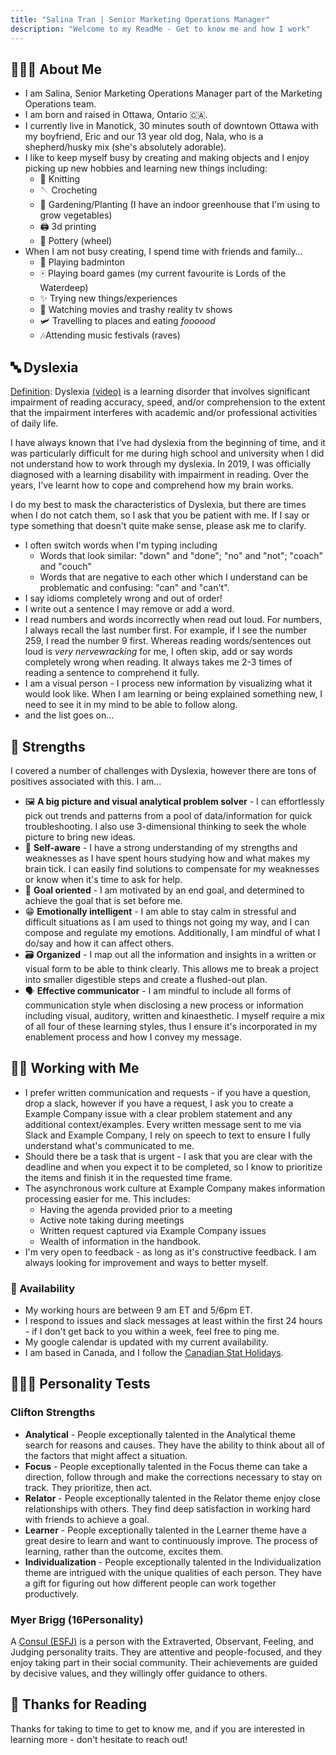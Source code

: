 ```yaml
---
title: "Salina Tran | Senior Marketing Operations Manager"
description: "Welcome to my ReadMe - Get to know me and how I work"
---
```


## 🙋🏻‍♀️ About Me

- I am Salina, Senior Marketing Operations Manager part of the Marketing Operations team.
- I am born and raised in Ottawa, Ontario 🇨🇦.
- I currently live in Manotick, 30 minutes south of downtown Ottawa with my boyfriend, Eric and our 13 year old dog, Nala, who is a shepherd/husky mix (she's absolutely adorable).
- I like to keep myself busy by creating and making objects and I enjoy picking up new hobbies and learning new things including:
  - 🧶 Knitting
  - 🪡 Crocheting
  - 🌱 Gardening/Planting (I have an indoor greenhouse that I'm using to grow vegetables)
  - 🖨️ 3d printing
  - 🏺 Pottery (wheel)
- When I am not busy creating, I spend time with friends and family…
  - 🏸 Playing badminton
  - 🀄️ Playing board games (my current favourite is Lords of the Waterdeep)
  - ✨ Trying new things/experiences
  - 🍿 Watching movies and trashy reality tv shows
  - 🛩️ Travelling to places and eating _foooood_
  - 🎶Attending music festivals (raves)

## 🔤 Dyslexia

[Definition](https://www.healthline.com/health/dyslexia-in-adults): Dyslexia [(video)](https://youtu.be/yH5Ds4_0lO8?si=AtmvKBPdPhH9LIsz) is a learning disorder that involves significant impairment of reading accuracy, speed, and/or comprehension to the extent that the impairment interferes with academic and/or professional activities of daily life.

I have always known that I've had dyslexia from the beginning of time, and it was particularly difficult for me during high school and university when I did not understand how to work through my dyslexia. In 2019, I was officially diagnosed with a learning disability with impairment in reading. Over the years, I've learnt how to cope and comprehend how my brain works.

I do my best to mask the characteristics of Dyslexia, but there are times when I do not catch them, so I ask that you be patient with me. If I say or type something that doesn't quite make sense, please ask me to clarify.

- I often switch words when I'm typing including
  - Words that look similar: "down" and "done"; "no" and "not"; "coach" and "couch"
  - Words that are negative to each other which I understand can be problematic and confusing: "can" and "can't".
- I say idioms completely wrong and out of order!
- I write out a sentence I may remove or add a word.
- I read numbers and words incorrectly when read out loud. For numbers, I always recall the last number first. For example, if I see the number 259, I read the number 9 first. Whereas reading words/sentences out loud is _very nervewracking_ for me, I often skip, add or say words completely wrong when reading. It always takes me 2-3 times of reading a sentence to comprehend it fully.
- I am a visual person - I process new information by visualizing what it would look like. When I am learning or being explained something new, I need to see it in my mind to be able to follow along.
- and the list goes on...

## 💪 Strengths

I covered a number of challenges with Dyslexia, however there are tons of positives associated with this. I am…

- 🖼️ **A big picture and visual analytical problem solver** - I can effortlessly pick out trends and patterns from a pool of data/information for quick troubleshooting. I also use 3-dimensional thinking to seek the whole picture to bring new ideas.
- 🧠 **Self-aware** - I have a strong understanding of my strengths and weaknesses as I have spent hours studying how and what makes my brain tick. I can easily find solutions to compensate for my weaknesses or know when it's time to ask for help.
- 🎯 **Goal oriented** - I am motivated by an end goal, and determined to achieve the goal that is set before me.
- 😁 **Emotionally intelligent** - I am able to stay calm in stressful and difficult situations as I am used to things not going my way, and I can compose and regulate my emotions. Additionally, I am mindful of what I do/say and how it can affect others.
- 🗃️ **Organized** - I map out all the information and insights in a written or visual form to be able to think clearly. This allows me to break a project into smaller digestible steps and create a flushed-out plan.
- 🗣️ **Effective communicator** - I am mindful to include all forms of communication style when disclosing a new process or information including visual, auditory, written and kinaesthetic. I myself require a mix of all four of these learning styles, thus I ensure it's incorporated in my enablement process and how I convey my message.

## 👩‍💻 Working with Me

- I prefer written communication and requests - if you have a question, drop a slack, however if you have a request, I ask you to create a Example Company issue with a clear problem statement and any additional context/examples. Every written message sent to me via Slack and Example Company, I rely on speech to text to ensure I fully understand what's communicated to me.
- Should there be a task that is urgent - I ask that you are clear with the deadline and when you expect it to be completed, so I know to prioritize the items and finish it in the requested time frame.
- The asynchronous work culture at Example Company makes information processing easier for me. This includes:
  - Having the agenda provided prior to a meeting
  - Active note taking during meetings
  - Written request captured via Example Company issues
  - Wealth of information in the handbook.
- I'm very open to feedback - as long as it's constructive feedback. I am always looking for improvement and ways to better myself.

### 📅 Availability

- My working hours are between 9 am ET and 5/6pm ET.
- I respond to issues and slack messages at least within the first 24 hours - if I don't get back to you within a week, feel free to ping me.
- My google calendar is updated with my current availability.
- I am based in Canada, and I follow the [Canadian Stat Holidays](https://www.canada.ca/en/revenue-agency/services/tax/public-holidays.html).

## 💁🏻‍♀️ Personality Tests

### Clifton Strengths

- **Analytical** - People exceptionally talented in the Analytical theme search for reasons and causes. They have the ability to think about all of the factors that might affect a situation.
- **Focus** - People exceptionally talented in the Focus theme can take a direction, follow through and make the corrections necessary to stay on track. They prioritize, then act.
- **Relator** - People exceptionally talented in the Relator theme enjoy close relationships with others. They find deep satisfaction in working hard with friends to achieve a goal.
- **Learner** - People exceptionally talented in the Learner theme have a great desire to learn and want to continuously improve. The process of learning, rather than the outcome, excites them.
- **Individualization** - People exceptionally talented in the Individualization theme are intrigued with the unique qualities of each person. They have a gift for figuring out how different people can work together productively.

### Myer Brigg (16Personality)

A [Consul (ESFJ)](https://www.16personalities.com/esfj-personality) is a person with the Extraverted, Observant, Feeling, and Judging personality traits. They are attentive and people-focused, and they enjoy taking part in their social community. Their achievements are guided by decisive values, and they willingly offer guidance to others.

## 🤗 Thanks for Reading

Thanks for taking to time to get to know me, and if you are interested in learning more - don't hesitate to reach out!
